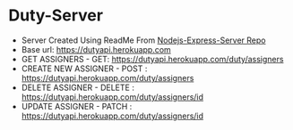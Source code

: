 # Duty-Server
* Server Created Using ReadMe From [Nodejs-Express-Server Repo](https://github.com/shareed/Nodejs-Express-Server/tree/express-server)
* Base url: https://dutyapi.herokuapp.com
* GET ASSIGNERS - GET: https://dutyapi.herokuapp.com/duty/assigners
* CREATE NEW ASSIGNER - POST : https://dutyapi.herokuapp.com/duty/assigners
* DELETE ASSIGNER - DELETE : https://dutyapi.herokuapp.com/duty/assigners/id
* UPDATE ASSIGNER - PATCH : https://dutyapi.herokuapp.com/duty/assigners/id

